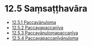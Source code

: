 

# 12.5 Saṃsaṭṭhavāra

* [12.5.1 Paccayānuloma](12.5/12.5.1.md)
* [12.5.2 Paccayapaccanīya](12.5/12.5.2.md)
* [12.5.3 Paccayānulomapaccanīya](12.5/12.5.3.md)
* [12.5.4 Paccayapaccanīyānuloma](12.5/12.5.4.md)



